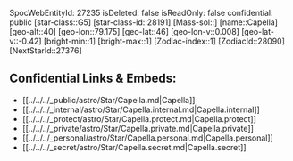 ﻿---
location: [46,79.175,40]
type: Station
tags:
- astro/Star

---
SpocWebEntityId: 27235
isDeleted: false
isReadOnly: false
confidential: public
[star-class::G5]
[star-class-id::28191]
[Mass-sol::]
[name::Capella]
[geo-alt::40]
[geo-lon::79.175]
[geo-lat::46]
[geo-lon-v::0.008]
[geo-lat-v::-0.42]
[bright-min::1]
[bright-max::1]
[Zodiac-index::1]
[ZodiacId::28090]
[NextStarId::27376]



## Confidential Links & Embeds: 
- [[../../../_public/astro/Star/Capella.md|Capella]] 
- [[../../../_internal/astro/Star/Capella.internal.md|Capella.internal]] 
- [[../../../_protect/astro/Star/Capella.protect.md|Capella.protect]] 
- [[../../../_private/astro/Star/Capella.private.md|Capella.private]] 
- [[../../../_personal/astro/Star/Capella.personal.md|Capella.personal]] 
- [[../../../_secret/astro/Star/Capella.secret.md|Capella.secret]]

